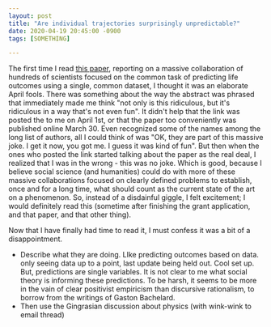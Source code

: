 ```yaml
---
layout: post  
title: "Are individual trajectories surprisingly unpredictable?"  
date: 2020-04-19 20:45:00 -0900  
tags: [SOMETHING]  

---
```


The first time I read [this paper](https://doi.org/10.1073/pnas.1915006117 "Measuring the predictability of life outcomes with a scientific mass collaboration"), reporting on a massive collaboration of hundreds of scientists focused on the common task of predicting life outcomes using a single, common dataset, I thought it was an elaborate April fools. There was something about the way the abstract was phrased that immediately made me think "not only is this ridiculous, but it's ridiculous in a way that's not even fun". It didn't help that the link was posted the to me on April 1st, or that the paper too conveniently was published online March 30. Even recognized some of the names among the long list of authors, all I could think of was "OK, they are part of this massive joke. I get it now, you got me. I guess it was kind of fun". But then when the ones who posted the link started talking about the paper as the real deal, I realized that I was in the wrong - this was no joke. Which is good, because I believe social science (and humanities) could do with more of these massive collaborations focused on clearly defined problems to establish, once and for a long time, what should count as the current state of the art on a phenomenon. So, instead of a disdainful giggle, I felt excitement; I would definitely read this (sometime after finishing the grant application, and that paper, and that other thing).

Now that I have finally had time to read it, I must confess it was a bit of a disappointment. 

- Describe what they are doing. LIke predicting outcomes based on data. only seeing data up to a point, last update being held out. Cool set up. But, predictions are single variables. It is not clear to me what social theory is informing these predictions. To be harsh, it seems to be more in the vain of clear positivist empiricism than discursive rationalism, to borrow from the writings of Gaston Bachelard.
- Then use the Gingrasian discussion about physics (with wink-wink to email thread)